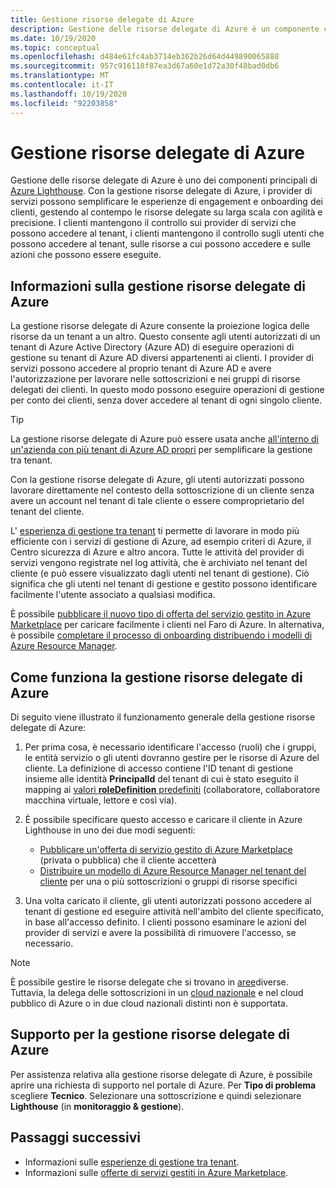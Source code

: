```yaml
---
title: Gestione risorse delegate di Azure
description: Gestione delle risorse delegate di Azure è un componente chiave di Azure Lighthouse, che consente ai provider di servizi di gestire risorse delegate su larga scala con agilità e precisione.
ms.date: 10/19/2020
ms.topic: conceptual
ms.openlocfilehash: d484e61fc4ab3714eb362b26d64d449890065888
ms.sourcegitcommit: 957c916118f87ea3d67a60e1d72a30f48bad0db6
ms.translationtype: MT
ms.contentlocale: it-IT
ms.lasthandoff: 10/19/2020
ms.locfileid: "92203858"
---
```

# <a name="azure-delegated-resource-management"></a>Gestione risorse delegate di Azure

Gestione delle risorse delegate di Azure è uno dei componenti principali di [Azure Lighthouse](../overview.md). Con la gestione risorse delegate di Azure, i provider di servizi possono semplificare le esperienze di engagement e onboarding dei clienti, gestendo al contempo le risorse delegate su larga scala con agilità e precisione. I clienti mantengono il controllo sui provider di servizi che possono accedere al tenant, i clienti mantengono il controllo sugli utenti che possono accedere al tenant, sulle risorse a cui possono accedere e sulle azioni che possono essere eseguite.

## <a name="what-is-azure-delegated-resource-management"></a>Informazioni sulla gestione risorse delegate di Azure

La gestione risorse delegate di Azure consente la proiezione logica delle risorse da un tenant a un altro. Questo consente agli utenti autorizzati di un tenant di Azure Active Directory (Azure AD) di eseguire operazioni di gestione su tenant di Azure AD diversi appartenenti ai clienti. I provider di servizi possono accedere al proprio tenant di Azure AD e avere l'autorizzazione per lavorare nelle sottoscrizioni e nei gruppi di risorse delegati dei clienti. In questo modo possono eseguire operazioni di gestione per conto dei clienti, senza dover accedere al tenant di ogni singolo cliente.

> [!TIP]
> La gestione risorse delegate di Azure può essere usata anche [all'interno di un'azienda con più tenant di Azure AD propri](enterprise.md) per semplificare la gestione tra tenant.

Con la gestione risorse delegate di Azure, gli utenti autorizzati possono lavorare direttamente nel contesto della sottoscrizione di un cliente senza avere un account nel tenant di tale cliente o essere comproprietario del tenant del cliente.

L' [esperienza di gestione tra tenant](cross-tenant-management-experience.md) ti permette di lavorare in modo più efficiente con i servizi di gestione di Azure, ad esempio criteri di Azure, il Centro sicurezza di Azure e altro ancora. Tutte le attività del provider di servizi vengono registrate nel log attività, che è archiviato nel tenant del cliente (e può essere visualizzato dagli utenti nel tenant di gestione). Ciò significa che gli utenti nel tenant di gestione e gestito possono identificare facilmente l'utente associato a qualsiasi modifica.

È possibile [pubblicare il nuovo tipo di offerta del servizio gestito in Azure Marketplace](../how-to/publish-managed-services-offers.md) per caricare facilmente i clienti nel Faro di Azure. In alternativa, è possibile [completare il processo di onboarding distribuendo i modelli di Azure Resource Manager](../how-to/onboard-customer.md).

## <a name="how-azure-delegated-resource-management-works"></a>Come funziona la gestione risorse delegate di Azure

Di seguito viene illustrato il funzionamento generale della gestione risorse delegate di Azure:

1. Per prima cosa, è necessario identificare l'accesso (ruoli) che i gruppi, le entità servizio o gli utenti dovranno gestire per le risorse di Azure del cliente. La definizione di accesso contiene l'ID tenant di gestione insieme alle identità **PrincipalId** del tenant di cui è stato eseguito il mapping ai [valori **roleDefinition** predefiniti](../../role-based-access-control/built-in-roles.md) (collaboratore, collaboratore macchina virtuale, lettore e così via).
2. È possibile specificare questo accesso e caricare il cliente in Azure Lighthouse in uno dei due modi seguenti:
   - [Pubblicare un'offerta di servizio gestito di Azure Marketplace](../how-to/publish-managed-services-offers.md) (privata o pubblica) che il cliente accetterà
   - [Distribuire un modello di Azure Resource Manager nel tenant del cliente](../how-to/onboard-customer.md) per una o più sottoscrizioni o gruppi di risorse specifici

3. Una volta caricato il cliente, gli utenti autorizzati possono accedere al tenant di gestione ed eseguire attività nell'ambito del cliente specificato, in base all'accesso definito. I clienti possono esaminare le azioni del provider di servizi e avere la possibilità di rimuovere l'accesso, se necessario.

> [!NOTE]
> È possibile gestire le risorse delegate che si trovano in [aree](../../availability-zones/az-overview.md#regions)diverse. Tuttavia, la delega delle sottoscrizioni in un [cloud nazionale](../../active-directory/develop/authentication-national-cloud.md) e nel cloud pubblico di Azure o in due cloud nazionali distinti non è supportata.

## <a name="support-for-azure-delegated-resource-management"></a>Supporto per la gestione risorse delegate di Azure

Per assistenza relativa alla gestione risorse delegate di Azure, è possibile aprire una richiesta di supporto nel portale di Azure. Per **Tipo di problema** scegliere **Tecnico**. Selezionare una sottoscrizione e quindi selezionare **Lighthouse** (in **monitoraggio & gestione**).

## <a name="next-steps"></a>Passaggi successivi

- Informazioni sulle [esperienze di gestione tra tenant](cross-tenant-management-experience.md).
- Informazioni sulle [offerte di servizi gestiti in Azure Marketplace](managed-services-offers.md).
